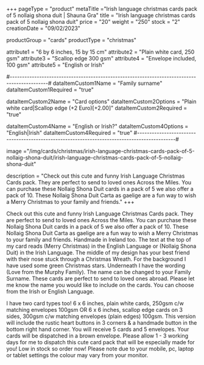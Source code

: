 +++
pageType = "product"
metaTitle ="Irish language christmas cards pack of 5 nollaig shona duit | Shauna Gra"
title = "Irish language christmas cards pack of 5 nollaig shona duit"
price = "20"
weight = "250"
stock = "2"
creationDate = "09/02/2023"

productGroup = "cards"
productType = "christmas"
 
attribute1 = "6 by 6 inches, 15 by 15 cm" 
attribute2 = "Plain white card, 250 gsm"
attribute3 = "Scallop edge 300 gsm"
attribute4 = "Envelope included, 100 gsm"
attribute5 = "English or Irish"

#---------------------------------------------------------------------------------------------#
dataItemCustom1Name = "Family surname"
dataItemCustom1Required = "true"

dataItemCustom2Name = "Card options"
dataItemCustom2Options = "Plain white card|Scallop edge (+2 Euro)[+2.00]"
dataItemCustom2Required = "true"

dataItemCustom4Name = "English or Irish?"
dataItemCustom4Options = "English|Irish"
dataItemCustom4Required = "true"
#---------------------------------------------------------------------------------------------#
 
image ="/img/cards/christmas/irish-language-christmas-cards-pack-of-5-nollaig-shona-duit/irish-language-christmas-cards-pack-of-5-nollaig-shona-duit"
 
description = "Check out this cute and funny Irish Language Christmas Cards pack. They are perfect to send to loved ones Across the Miles.  You can purchase these Nollaig Shona Duit cards in a pack of 5 we also offer a pack of 10.   These Nollaig Shona Duit Carta as gaelige are a fun way to wish a Merry Christmas to your family and friends."
+++

Check out this cute and funny Irish Language Christmas Cards pack. They are perfect to send to loved ones Across the Miles. You can purchase these Nollaig Shona Duit cards in a pack of 5 we also offer a pack of 10. These Nollaig Shona Duit Carta as gaelige are a fun way to wish a Merry Christmas to your family and friends. Handmade in Ireland too. The text at the top of my card reads (Merry Christmas) in the English Language or (Nollaig Shona Duit) in the Irish Language. The middle of my design has your best friend with their nose stuck through a Christmas Wreath. For the background I have used some green Christmas stars. Underneath I have the wording (Love from the Murphy Family). The name can be changed to your Family Surname. These cards are perfect to send to loved ones abroad. Please let me know the name you would like to include on the cards. You can choose from the Irish or English Language.

I have two card types too! 6 x 6 inches, plain white cards, 250gsm c/w matching envelopes 100gsm OR 6 x 6 inches, scallop edge cards on 3 sides, 300gsm c/w matching envelopes (plain edges) 100gsm. This version will include the rustic heart buttons in 3 corners & a handmade button in the bottom right hand corner. You will receive 5 cards and 5 envelopes. Your cards will be dispatched in a brown envelope. Please allow 1 - 3 working days for me to dispatch this cute card pack that will be especially made for you! Low in stock so order now! Please note due to your mobile, pc, laptop or tablet settings the colour may vary from your monitor.

